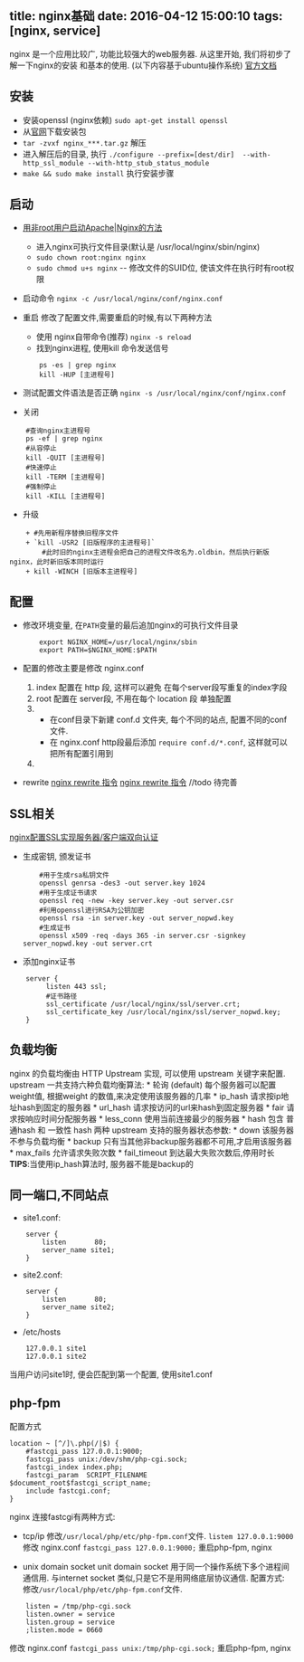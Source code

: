 title: nginx基础
date: 2016-04-12 15:00:10
tags:[nginx, service]
---


nginx 是一个应用比较广, 功能比较强大的web服务器.
从这里开始, 我们将初步了解一下nginx的安装 和基本的使用. 
(以下内容基于ubuntu操作系统)
[官方文档](http://nginx.org/en/docs)
<!--more-->

## 安装
* 安装openssl (nginx依赖)
    `sudo apt-get install openssl`
* 从[官网](http://nginx.org/en/download.html)下载安装包
* `tar -zvxf nginx_***.tar.gz` 解压
* 进入解压后的目录, 执行 `./configure --prefix=[dest/dir]  --with-http_ssl_module --with-http_stub_status_module`
* `make && sudo make install` 执行安装步骤

## 启动
+ [用非root用户启动Apache|Nginx的方法](http://blog.itpub.net/29773961/viewspace-1377290/)
    - 进入nginx可执行文件目录(默认是 /usr/local/nginx/sbin/nginx)
    - `sudo chown root:nginx nginx`
    - `sudo chmod u+s nginx`  -- 修改文件的SUID位, 使该文件在执行时有root权限

+ 启动命令
`nginx -c /usr/local/nginx/conf/nginx.conf`

+ 重启
修改了配置文件,需要重启的时候,有以下两种方法
    * 使用 nginx自带命令(推荐)
    `nginx -s reload`
    * 找到nginx进程, 使用kill 命令发送信号
    ```shell
        ps -es | grep nginx
        kill -HUP [主进程号]
    ```

+ 测试配置文件语法是否正确
`nginx -s /usr/local/nginx/conf/nginx.conf`

+ 关闭
```shell
    #查询nginx主进程号
    ps -ef | grep nginx
    #从容停止
    kill -QUIT [主进程号]
    #快速停止   
    kill -TERM [主进程号]
    #强制停止   
    kill -KILL [主进程号]
```

+ 升级
```shell
    + #先用新程序替换旧程序文件
    + `kill -USR2 [旧版程序的主进程号]`
        #此时旧的nginx主进程会把自己的进程文件改名为.oldbin，然后执行新版nginx，此时新旧版本同时运行
    + kill -WINCH [旧版本主进程号]
```


## 配置
+ 修改环境变量, 在`PATH`变量的最后追加nginx的可执行文件目录
    ```shell
        export NGINX_HOME=/usr/local/nginx/sbin
        export PATH=$NGINX_HOME:$PATH
    ```
+ 配置的修改主要是修改 nginx.conf
    1. index 配置在 http 段, 这样可以避免 在每个server段写重复的index字段
    2. root 配置在 server段, 不用在每个 location 段 单独配置
    3.  + 在conf目录下新建 conf.d 文件夹, 每个不同的站点, 配置不同的conf文件.
        + 在 nginx.conf http段最后添加 `require conf.d/*.conf`, 这样就可以把所有配置引用到
    4.  

+ rewrite
[nginx rewrite 指令](http://www.94cto.com/index/Article/content/id/196.html)
[nginx rewrite 指令](http://www.nginx.cn/216.html)
//todo 待完善


## SSL相关
[nginx配置SSL实现服务器/客户端双向认证](http://blog.csdn.net/kunoy/article/details/8239653)
* 生成密钥, 颁发证书
    ```shell
        #用于生成rsa私钥文件
        openssl genrsa -des3 -out server.key 1024  
        #用于生成证书请求
        openssl req -new -key server.key -out server.csr
        #利用openssl进行RSA为公钥加密
        openssl rsa -in server.key -out server_nopwd.key 
        #生成证书 
        openssl x509 -req -days 365 -in server.csr -signkey server_nopwd.key -out server.crt
    ```

* 添加nginx证书 
```
    server {
         listen 443 ssl; 
         #证书路径
         ssl_certificate /usr/local/nginx/ssl/server.crt; 
         ssl_certificate_key /usr/local/nginx/ssl/server_nopwd.key; 
    }
```

## 负载均衡
nginx 的负载均衡由 HTTP Upstream 实现, 可以使用 upstream 关键字来配置.
upstream 一共支持六种负载均衡算法:
    * 轮询 (default)    每个服务器可以配置weight值, 根据weight 的数值,来决定使用该服务器的几率
    * ip_hash           请求按ip地址hash到固定的服务器
    * url_hash          请求按访问的url来hash到固定服务器
    * fair              请求按响应时间分配服务器
    * less_conn         使用当前连接最少的服务器
    * hash              包含  普通hash 和 一致性 hash 两种
upstream 支持的服务器状态参数:
    * down              该服务器不参与负载均衡
    * backup            只有当其他非backup服务器都不可用,才启用该服务器
    * max_fails         允许请求失败次数
    * fail_timeout      到达最大失败次数后,停用时长
**TIPS**:当使用ip_hash算法时, 服务器不能是backup的

## 同一端口,不同站点
+ site1.conf:
```
    server {
        listen       80;
        server_name site1;
    }
```

+ site2.conf:
```
    server {
        listen       80;
        server_name site2;
    }
```

+ /etc/hosts
```
    127.0.0.1 site1
    127.0.0.1 site2
```
当用户访问site1时, 便会匹配到第一个配置, 使用site1.conf

## php-fpm
配置方式 
```
location ~ [^/]\.php(/|$) {
    #fastcgi_pass 127.0.0.1:9000;
    fastcgi_pass unix:/dev/shm/php-cgi.sock;
    fastcgi_index index.php;
    fastcgi_param  SCRIPT_FILENAME  $document_root$fastcgi_script_name;
    include fastcgi.conf;
}
```
nginx 连接fastcgi有两种方式:

+ tcp/ip
    修改`/usr/local/php/etc/php-fpm.conf`文件.
        `listem 127.0.0.1:9000`
    修改 nginx.conf
    `fastcgi_pass 127.0.0.1:9000;`
重启php-fpm, nginx

+ unix domain socket
unit domain socket 用于同一个操作系统下多个进程间通信用.
与internet socket 类似,只是它不是用网络底层协议通信.
配置方式:
修改`/usr/local/php/etc/php-fpm.conf`文件.
```
    listen = /tmp/php-cgi.sock
    listen.owner = service
    listen.group = service
    ;listen.mode = 0660
```
修改 nginx.conf
`fastcgi_pass unix:/tmp/php-cgi.sock;`
重启php-fpm, nginx


